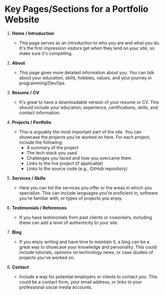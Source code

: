 # Key Pages/Sections for a Portfolio Website

1. **Home / Introduction**
    - This page serves as an introduction to who you are and what you do. It's the first impression visitors get when they land on your site, so make sure it's compelling.

2. **About**
    - This page gives more detailed information about you. You can talk about your education, skills, hobbies, values, and your journey in programming/DevOps.

3. **Resume / CV**
    - It's great to have a downloadable version of your resume or CV. This should include your education, experience, certifications, skills, and contact information.

4. **Projects / Portfolio**
    - This is arguably the most important part of the site. You can showcase the projects you've worked on here. For each project, include the following:
        - A summary of the project
        - The tech stack you used
        - Challenges you faced and how you overcame them
        - Links to the live project (if applicable)
        - Links to the source code (e.g., GitHub repository)

5. **Services / Skills**
    - Here you can list the services you offer or the areas in which you specialize. This can include languages you're proficient in, software you're familiar with, or types of projects you enjoy.

6. **Testimonials / References**
    - If you have testimonials from past clients or coworkers, including these can add a level of authenticity to your site.

7. **Blog**
    - If you enjoy writing and have time to maintain it, a blog can be a great way to showcase your knowledge and personality. This could include tutorials, opinions on technology news, or case studies of projects you've worked on.

8. **Contact**
    - Include a way for potential employers or clients to contact you. This could be a contact form, your email address, or links to your professional social media accounts.
